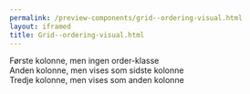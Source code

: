 ```yaml
--- 
permalink: /preview-components/grid--ordering-visual.html
layout: iframed 
title: Grid--ordering-visual.html
---
```

<div class="grid-example">
    <div class="container">
        <div class="row">
            <div class="col">
                Første kolonne, men ingen order-klasse
            </div>
            <div class="col order-12">
                Anden kolonne, men vises som sidste kolonne
            </div>
            <div class="col order-1">
                Tredje kolonne, men vises som anden kolonne
            </div>
        </div>
    </div>
</div>